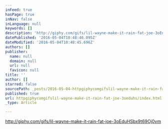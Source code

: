 ```yaml
---
inFeed: true
hasPage: true
inNav: false
inLanguage: null
keywords: []
description: 'http://giphy.com/gifs/lil-wayne-make-it-rain-fat-joe-3oEduHSbx9t69Oj0vm'
datePublished: '2016-05-04T10:48:46.095Z'
dateModified: '2016-05-04T10:48:45.696Z'
authors: []
publisher:
  name: null
  domain: null
  url: null
  favicon: null
title: ''
author: []
starred: false
sourcePath: _posts/2016-05-04-httpgiphycomgifslil-wayne-make-it-rain-fat-joe-3oeduhs.md
published: true
url: httpgiphycomgifslil-wayne-make-it-rain-fat-joe-3oeduhs/index.html
_type: Article

---
```

http://giphy.com/gifs/lil-wayne-make-it-rain-fat-joe-3oEduHSbx9t69Oj0vm